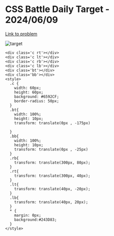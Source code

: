 # CSS Battle Daily Target - 2024/06/09

[Link to problem](https://cssbattle.dev/play/cY2DIn3yLxSML7LIHL0D)

![target](https://firebasestorage.googleapis.com/v0/b/cssbattleapp.appspot.com/o/user%2Fummd3POvEDfFyeFvVdOMG3OOrwE2%2Ftargets%2Ftarget_Ix6s0Ru.png?alt=media)


```
<div class='c rt'></div>
<div class='c lt'></div>
<div class='c rb'></div>
<div class='c lb'></div>
<div class='bt'></div>
<div class='bb'></div>
<style>
  .c {
    width: 60px;
    height: 60px;
    background: #6592CF;
    border-radius: 50px;
  }
  .bt{
    width: 100%;
    height: 10px;
    transform: translate(0px , -175px)
    
  }
  .bb{
    width: 100%;
    height: 10px;
    transform: translate(0px , -25px)
  }
  .rb{
    transform: translate(300px, 80px);
  }
  .rt{
    transform: translate(300px, 40px);
  }
  .lt{
    transform: translate(40px, -20px);
  }
  .lb{
    transform: translate(40px, 20px);
  }
  * {
    margin: 0px;
    background:#243D83;
  }
</style>
```